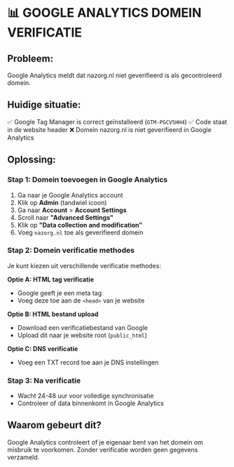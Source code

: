 # 📊 GOOGLE ANALYTICS DOMEIN VERIFICATIE

## Probleem:
Google Analytics meldt dat nazorg.nl niet geverifieerd is als gecontroleerd domein.

## Huidige situatie:
✅ Google Tag Manager is correct geïnstalleerd (`GTM-PGCV5HH4`)
✅ Code staat in de website header
❌ Domein nazorg.nl is niet geverifieerd in Google Analytics

## Oplossing:

### Stap 1: Domein toevoegen in Google Analytics
1. Ga naar je Google Analytics account
2. Klik op **Admin** (tandwiel icoon)
3. Ga naar **Account** > **Account Settings**
4. Scroll naar **"Advanced Settings"**
5. Klik op **"Data collection and modification"**
6. Voeg `nazorg.nl` toe als geverifieerd domein

### Stap 2: Domein verificatie methodes
Je kunt kiezen uit verschillende verificatie methodes:

**Optie A: HTML tag verificatie**
- Google geeft je een meta tag
- Voeg deze toe aan de `<head>` van je website

**Optie B: HTML bestand upload**
- Download een verificatiebestand van Google
- Upload dit naar je website root (`public_html`)

**Optie C: DNS verificatie**
- Voeg een TXT record toe aan je DNS instellingen

### Stap 3: Na verificatie
- Wacht 24-48 uur voor volledige synchronisatie
- Controleer of data binnenkomt in Google Analytics

## Waarom gebeurt dit?
Google Analytics controleert of je eigenaar bent van het domein om misbruik te voorkomen. Zonder verificatie worden geen gegevens verzameld.